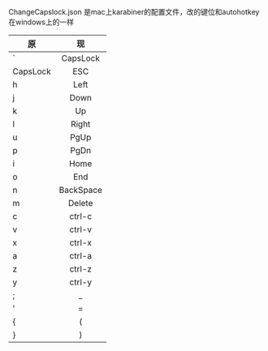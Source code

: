 
ChangeCapslock.json 是mac上karabiner的配置文件，改的键位和autohotkey在windows上的一样

|原|现|
| --- |:---:|
|`|CapsLock|
|CapsLock|ESC|
|h|Left|
|j|Down|
|k|Up|
|l|Right|
|u|PgUp|
|p|PgDn|
|i|Home|
|o|End|
|n|BackSpace|
|m|Delete|
|c|ctrl-c|
|v|ctrl-v|
|x|ctrl-x|
|a|ctrl-a|
|z|ctrl-z|
|y|ctrl-y|
|;|_|
|'|=|
|{|(|
|}|)|
